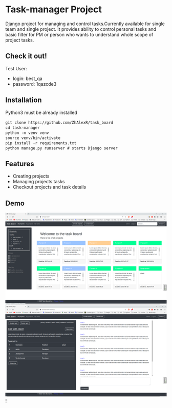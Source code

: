 # Task-manager Project

Django project for managing and control tasks.Currently available for single 
team and single project. It provides ability to control personal tasks
and basic filter for PM or person who wants to understand whole scope of
project tasks.

## Check it out!

Test User:
- login: best_qa 
- password: 1qazcde3



## Installation

Python3 must be already installed

```shell
git clone https://github.com/ZhAlexR/task_board
cd task-manager
python -m venv venv
source venv/bin/activate
pip install -r requirements.txt
python manage.py runserver # starts Django server
```

## Features

* Creating projects
* Managing projects tasks
* Checkout projects and task details

## Demo

![img.png](img.png)
![img_1.png](img_1.png)!